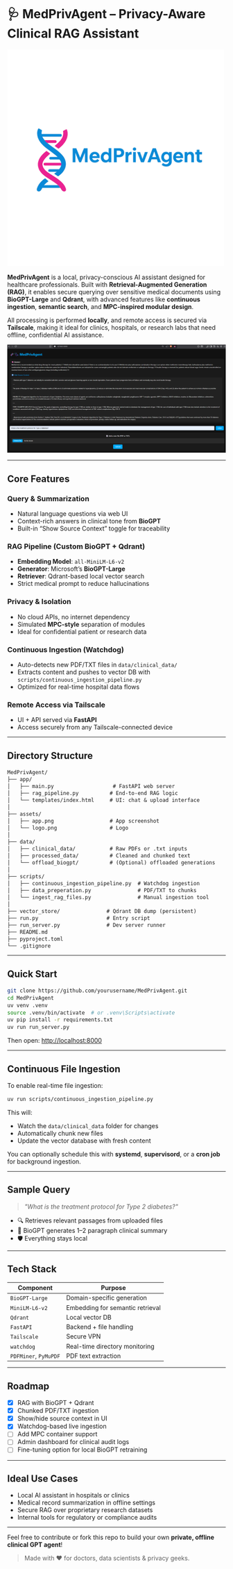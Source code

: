 # 🩺 MedPrivAgent – Privacy-Aware Clinical RAG Assistant

<img src="https://github.com/prakhar105/clinical-rag-agent/blob/main/assests/logo.png" width="500" alt="MedPrivAgent Logo" />

**MedPrivAgent** is a local, privacy-conscious AI assistant designed for healthcare professionals. Built with **Retrieval-Augmented Generation (RAG)**, it enables secure querying over sensitive medical documents using **BioGPT-Large** and **Qdrant**, with advanced features like **continuous ingestion**, **semantic search**, and **MPC-inspired modular design**.

All processing is performed **locally**, and remote access is secured via **Tailscale**, making it ideal for clinics, hospitals, or research labs that need offline, confidential AI assistance.

![UI Preview](https://github.com/prakhar105/clinical-rag-agent/blob/main/assests/app.png)

---

##  Core Features

###  Query & Summarization
- Natural language questions via web UI
- Context-rich answers in clinical tone from **BioGPT**
- Built-in “Show Source Context” toggle for traceability

###  RAG Pipeline (Custom BioGPT + Qdrant)
- **Embedding Model**: `all-MiniLM-L6-v2`
- **Generator**: Microsoft’s **BioGPT-Large**
- **Retriever**: Qdrant-based local vector search
- Strict medical prompt to reduce hallucinations

###  Privacy & Isolation
- No cloud APIs, no internet dependency
- Simulated **MPC-style** separation of modules
- Ideal for confidential patient or research data

###  Continuous Ingestion (Watchdog)
- Auto-detects new PDF/TXT files in `data/clinical_data/`
- Extracts content and pushes to vector DB with `scripts/continuous_ingestion_pipeline.py`
- Optimized for real-time hospital data flows

###  Remote Access via Tailscale
- UI + API served via **FastAPI**
- Access securely from any Tailscale-connected device

---

##  Directory Structure

```
MedPrivAgent/
├── app/
│   ├── main.py                   # FastAPI web server
│   ├── rag_pipeline.py          # End-to-end RAG logic
│   └── templates/index.html     # UI: chat & upload interface
│
├── assets/
│   ├── app.png                  # App screenshot
│   └── logo.png                 # Logo
│
├── data/
│   ├── clinical_data/           # Raw PDFs or .txt inputs
│   ├── processed_data/          # Cleaned and chunked text
│   └── offload_biogpt/          # (Optional) offloaded generations
│
├── scripts/
│   ├── continuous_ingestion_pipeline.py  # Watchdog ingestion
│   ├── data_preperation.py               # PDF/TXT to chunks
│   └── ingest_rag_files.py               # Manual ingestion tool
│
├── vector_store/               # Qdrant DB dump (persistent)
├── run.py                      # Entry script
├── run_server.py               # Dev server runner
├── README.md
├── pyproject.toml
└── .gitignore
```

---

##  Quick Start

```bash
git clone https://github.com/yourusername/MedPrivAgent.git
cd MedPrivAgent
uv venv .venv
source .venv/bin/activate  # or .venv\Scripts\activate
uv pip install -r requirements.txt
uv run run_server.py
```

Then open: [http://localhost:8000](http://localhost:8000)

---

##  Continuous File Ingestion

To enable real-time file ingestion:

```bash
uv run scripts/continuous_ingestion_pipeline.py
```

This will:
- Watch the `data/clinical_data` folder for changes
- Automatically chunk new files
- Update the vector database with fresh content

You can optionally schedule this with **systemd**, **supervisord**, or a **cron job** for background ingestion.

---

##  Sample Query

> _"What is the treatment protocol for Type 2 diabetes?"_

- 🔍 Retrieves relevant passages from uploaded files
- 🧠 BioGPT generates 1–2 paragraph clinical summary
- 🛡️ Everything stays local

---

##  Tech Stack

| Component            | Purpose                           |
|---------------------|-----------------------------------|
| `BioGPT-Large`       | Domain-specific generation        |
| `MiniLM-L6-v2`       | Embedding for semantic retrieval  |
| `Qdrant`             | Local vector DB                   |
| `FastAPI`            | Backend + file handling           |
| `Tailscale`          | Secure VPN                        |
| `watchdog`           | Real-time directory monitoring    |
| `PDFMiner`, `PyMuPDF`| PDF text extraction               |

---

##  Roadmap

- [x] RAG with BioGPT + Qdrant
- [x] Chunked PDF/TXT ingestion
- [x] Show/hide source context in UI
- [x] Watchdog-based live ingestion
- [ ] Add MPC container support
- [ ] Admin dashboard for clinical audit logs
- [ ] Fine-tuning option for local BioGPT retraining

---

##  Ideal Use Cases

- Local AI assistant in hospitals or clinics
- Medical record summarization in offline settings
- Secure RAG over proprietary research datasets
- Internal tools for regulatory or compliance audits

---

Feel free to contribute or fork this repo to build your own **private, offline clinical GPT agent**!

> Made with ❤️ for doctors, data scientists & privacy geeks.